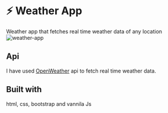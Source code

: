 # ⚡ Weather App
 Weather app that fetches real time weather data of any location
![weather-app](https://user-images.githubusercontent.com/113206436/191721450-942a438c-6781-467f-9ccc-a88262b7fcd9.png)



## Api
I have used [OpenWeather](https://openweathermap.org/api) api to fetch real time weather data.

## Built with
html, css, bootstrap and vannila Js



